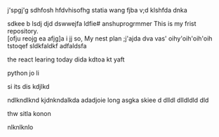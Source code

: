 j'spgj'g
sdhfosh
hfdvhisofhg
statia
wang
fjba
v;d
klshfda
dnka

sdkee
b
lsdj
djd
dswwejfa
ldfie# anshuprogrmmer
This is my frist repository.
<br>[ofju
reojg
ea
afjg]a
i
jj
so, My nest plan
;j'ajda
dva
vas'
oihy'oih'oih'oih tstoqef
sldkfaldkf
adfaldsfa
<html>
  
the react learing 
today dida kdtoa
kt yaft 

python
jo li


si  its dis kdjlkd

ndlkndlknd
kjdnkndalkda
adadjoie
long asgka
skiee
d
dlldl
dlldldld
dld

thw sitla
konon

nlknlknlo
